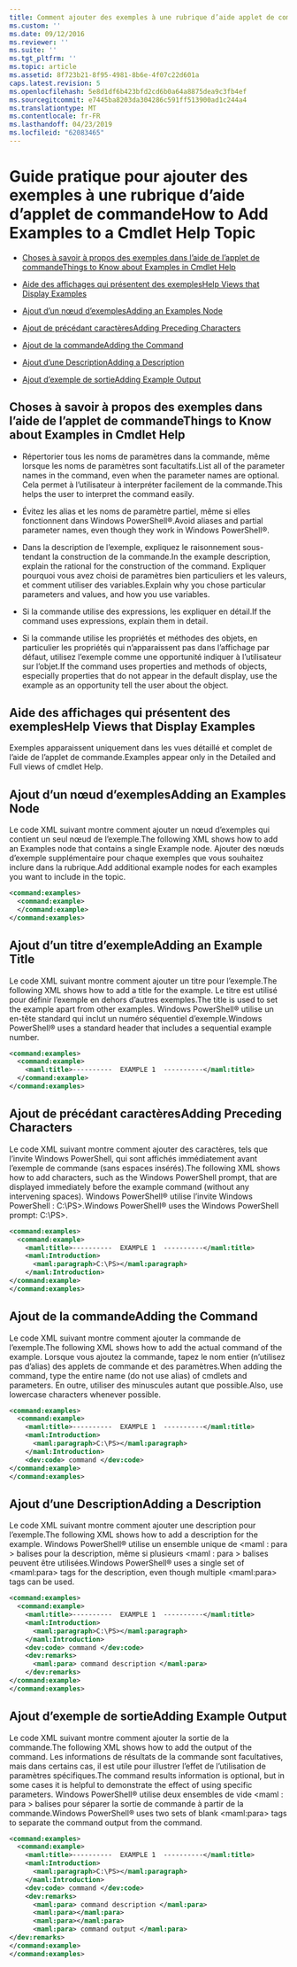 ```yaml
---
title: Comment ajouter des exemples à une rubrique d’aide applet de commande | Microsoft Docs
ms.custom: ''
ms.date: 09/12/2016
ms.reviewer: ''
ms.suite: ''
ms.tgt_pltfrm: ''
ms.topic: article
ms.assetid: 8f723b21-8f95-4981-8b6e-4f07c22d601a
caps.latest.revision: 5
ms.openlocfilehash: 5e8d1df6b423bfd2cd6b0a64a8875dea9c3fb4ef
ms.sourcegitcommit: e7445ba8203da304286c591ff513900ad1c244a4
ms.translationtype: MT
ms.contentlocale: fr-FR
ms.lasthandoff: 04/23/2019
ms.locfileid: "62083465"
---
```

# <a name="how-to-add-examples-to-a-cmdlet-help-topic"></a><span data-ttu-id="dd2e8-102">Guide pratique pour ajouter des exemples à une rubrique d’aide d’applet de commande</span><span class="sxs-lookup"><span data-stu-id="dd2e8-102">How to Add Examples to a Cmdlet Help Topic</span></span>

- [<span data-ttu-id="dd2e8-103">Choses à savoir à propos des exemples dans l’aide de l’applet de commande</span><span class="sxs-lookup"><span data-stu-id="dd2e8-103">Things to Know about Examples in Cmdlet Help</span></span>](#Things-to-Know-about-Examples-in-Cmdlet-Help)

- [<span data-ttu-id="dd2e8-104">Aide des affichages qui présentent des exemples</span><span class="sxs-lookup"><span data-stu-id="dd2e8-104">Help Views that Display Examples</span></span>](#Help-Views-that-Display-Examples)

- [<span data-ttu-id="dd2e8-105">Ajout d’un nœud d’exemples</span><span class="sxs-lookup"><span data-stu-id="dd2e8-105">Adding an Examples Node</span></span>](#Adding-an-Examples-Node)

- [<span data-ttu-id="dd2e8-106">Ajout de précédant caractères</span><span class="sxs-lookup"><span data-stu-id="dd2e8-106">Adding Preceding Characters</span></span>](#Adding-Preceding-Characters)

- [<span data-ttu-id="dd2e8-107">Ajout de la commande</span><span class="sxs-lookup"><span data-stu-id="dd2e8-107">Adding the Command</span></span>](#Adding-the-Command)

- [<span data-ttu-id="dd2e8-108">Ajout d’une Description</span><span class="sxs-lookup"><span data-stu-id="dd2e8-108">Adding a Description</span></span>](#Adding-a-Description)

- [<span data-ttu-id="dd2e8-109">Ajout d’exemple de sortie</span><span class="sxs-lookup"><span data-stu-id="dd2e8-109">Adding Example Output</span></span>](#Adding-Example-Output)

## <a name="things-to-know-about-examples-in-cmdlet-help"></a><span data-ttu-id="dd2e8-110">Choses à savoir à propos des exemples dans l’aide de l’applet de commande</span><span class="sxs-lookup"><span data-stu-id="dd2e8-110">Things to Know about Examples in Cmdlet Help</span></span>

- <span data-ttu-id="dd2e8-111">Répertorier tous les noms de paramètres dans la commande, même lorsque les noms de paramètres sont facultatifs.</span><span class="sxs-lookup"><span data-stu-id="dd2e8-111">List all of the parameter names in the command, even when the parameter names are optional.</span></span> <span data-ttu-id="dd2e8-112">Cela permet à l’utilisateur à interpréter facilement de la commande.</span><span class="sxs-lookup"><span data-stu-id="dd2e8-112">This helps the user to interpret the command easily.</span></span>

- <span data-ttu-id="dd2e8-113">Évitez les alias et les noms de paramètre partiel, même si elles fonctionnent dans Windows PowerShell®.</span><span class="sxs-lookup"><span data-stu-id="dd2e8-113">Avoid aliases and partial parameter names, even though they work in Windows PowerShell®.</span></span>

- <span data-ttu-id="dd2e8-114">Dans la description de l’exemple, expliquez le raisonnement sous-tendant la construction de la commande.</span><span class="sxs-lookup"><span data-stu-id="dd2e8-114">In the example description, explain the rational for the construction of the command.</span></span> <span data-ttu-id="dd2e8-115">Expliquer pourquoi vous avez choisi de paramètres bien particuliers et les valeurs, et comment utiliser des variables.</span><span class="sxs-lookup"><span data-stu-id="dd2e8-115">Explain why you chose particular parameters and values, and how you use variables.</span></span>

- <span data-ttu-id="dd2e8-116">Si la commande utilise des expressions, les expliquer en détail.</span><span class="sxs-lookup"><span data-stu-id="dd2e8-116">If the command uses expressions, explain them in detail.</span></span>

- <span data-ttu-id="dd2e8-117">Si la commande utilise les propriétés et méthodes des objets, en particulier les propriétés qui n’apparaissent pas dans l’affichage par défaut, utilisez l’exemple comme une opportunité indiquer à l’utilisateur sur l’objet.</span><span class="sxs-lookup"><span data-stu-id="dd2e8-117">If the command uses properties and methods of objects, especially properties that do not appear in the default display, use the example as an opportunity tell the user about the object.</span></span>

## <a name="help-views-that-display-examples"></a><span data-ttu-id="dd2e8-118">Aide des affichages qui présentent des exemples</span><span class="sxs-lookup"><span data-stu-id="dd2e8-118">Help Views that Display Examples</span></span>

<span data-ttu-id="dd2e8-119">Exemples apparaissent uniquement dans les vues détaillé et complet de l’aide de l’applet de commande.</span><span class="sxs-lookup"><span data-stu-id="dd2e8-119">Examples appear only in the Detailed and Full views of cmdlet Help.</span></span>

## <a name="adding-an-examples-node"></a><span data-ttu-id="dd2e8-120">Ajout d’un nœud d’exemples</span><span class="sxs-lookup"><span data-stu-id="dd2e8-120">Adding an Examples Node</span></span>

<span data-ttu-id="dd2e8-121">Le code XML suivant montre comment ajouter un nœud d’exemples qui contient un seul nœud de l’exemple.</span><span class="sxs-lookup"><span data-stu-id="dd2e8-121">The following XML shows how to add an Examples node that contains a single Example node.</span></span> <span data-ttu-id="dd2e8-122">Ajouter des nœuds d’exemple supplémentaire pour chaque exemples que vous souhaitez inclure dans la rubrique.</span><span class="sxs-lookup"><span data-stu-id="dd2e8-122">Add additional example nodes for each examples you want to include in the topic.</span></span>

```xml
<command:examples>
  <command:example>
  </command:example>
</command:examples>
```

## <a name="adding-an-example-title"></a><span data-ttu-id="dd2e8-123">Ajout d’un titre d’exemple</span><span class="sxs-lookup"><span data-stu-id="dd2e8-123">Adding an Example Title</span></span>

<span data-ttu-id="dd2e8-124">Le code XML suivant montre comment ajouter un titre pour l’exemple.</span><span class="sxs-lookup"><span data-stu-id="dd2e8-124">The following XML shows how to add a title for the example.</span></span> <span data-ttu-id="dd2e8-125">Le titre est utilisé pour définir l’exemple en dehors d’autres exemples.</span><span class="sxs-lookup"><span data-stu-id="dd2e8-125">The title is used to set the example apart from other examples.</span></span> <span data-ttu-id="dd2e8-126">Windows PowerShell® utilise un en-tête standard qui inclut un numéro séquentiel d’exemple.</span><span class="sxs-lookup"><span data-stu-id="dd2e8-126">Windows PowerShell® uses a standard header that includes a sequential example number.</span></span>

```xml
<command:examples>
  <command:example>
    <maml:title>----------  EXAMPLE 1  ----------</maml:title>
  </command:example>
</command:examples>
```

## <a name="adding-preceding-characters"></a><span data-ttu-id="dd2e8-127">Ajout de précédant caractères</span><span class="sxs-lookup"><span data-stu-id="dd2e8-127">Adding Preceding Characters</span></span>

<span data-ttu-id="dd2e8-128">Le code XML suivant montre comment ajouter des caractères, tels que l’invite Windows PowerShell, qui sont affichés immédiatement avant l’exemple de commande (sans espaces insérés).</span><span class="sxs-lookup"><span data-stu-id="dd2e8-128">The following XML shows how to add characters, such as the Windows PowerShell prompt, that are displayed immediately before the example command (without any intervening spaces).</span></span> <span data-ttu-id="dd2e8-129">Windows PowerShell® utilise l’invite Windows PowerShell : C:\PS>.</span><span class="sxs-lookup"><span data-stu-id="dd2e8-129">Windows PowerShell® uses the Windows PowerShell prompt: C:\PS>.</span></span>

```xml
<command:examples>
  <command:example>
    <maml:title>----------  EXAMPLE 1  ----------</maml:title>
    <maml:Introduction>
      <maml:paragraph>C:\PS></maml:paragraph>
    </maml:Introduction>
</command:example>
</command:examples>
```

## <a name="adding-the-command"></a><span data-ttu-id="dd2e8-130">Ajout de la commande</span><span class="sxs-lookup"><span data-stu-id="dd2e8-130">Adding the Command</span></span>

<span data-ttu-id="dd2e8-131">Le code XML suivant montre comment ajouter la commande de l’exemple.</span><span class="sxs-lookup"><span data-stu-id="dd2e8-131">The following XML shows how to add the actual command of the example.</span></span> <span data-ttu-id="dd2e8-132">Lorsque vous ajoutez la commande, tapez le nom entier (n’utilisez pas d’alias) des applets de commande et des paramètres.</span><span class="sxs-lookup"><span data-stu-id="dd2e8-132">When adding the command, type the entire name (do not use alias) of cmdlets and parameters.</span></span> <span data-ttu-id="dd2e8-133">En outre, utiliser des minuscules autant que possible.</span><span class="sxs-lookup"><span data-stu-id="dd2e8-133">Also, use lowercase characters whenever possible.</span></span>

```xml
<command:examples>
  <command:example>
    <maml:title>----------  EXAMPLE 1  ----------</maml:title>
    <maml:Introduction>
      <maml:paragraph>C:\PS></maml:paragraph>
    </maml:Introduction>
    <dev:code> command </dev:code>
</command:example>
</command:examples>
```

## <a name="adding-a-description"></a><span data-ttu-id="dd2e8-134">Ajout d’une Description</span><span class="sxs-lookup"><span data-stu-id="dd2e8-134">Adding a Description</span></span>

<span data-ttu-id="dd2e8-135">Le code XML suivant montre comment ajouter une description pour l’exemple.</span><span class="sxs-lookup"><span data-stu-id="dd2e8-135">The following XML shows how to add a description for the example.</span></span> <span data-ttu-id="dd2e8-136">Windows PowerShell® utilise un ensemble unique de \<maml : para > balises pour la description, même si plusieurs \<maml : para > balises peuvent être utilisées.</span><span class="sxs-lookup"><span data-stu-id="dd2e8-136">Windows PowerShell® uses a single set of \<maml:para> tags for the description, even though multiple \<maml:para> tags can be used.</span></span>

```xml
<command:examples>
  <command:example>
    <maml:title>----------  EXAMPLE 1  ----------</maml:title>
    <maml:Introduction>
      <maml:paragraph>C:\PS></maml:paragraph>
    </maml:Introduction>
    <dev:code> command </dev:code>
    <dev:remarks>
      <maml:para> command description </maml:para>
    </dev:remarks>
</command:example>
</command:examples>
```

## <a name="adding-example-output"></a><span data-ttu-id="dd2e8-137">Ajout d’exemple de sortie</span><span class="sxs-lookup"><span data-stu-id="dd2e8-137">Adding Example Output</span></span>

<span data-ttu-id="dd2e8-138">Le code XML suivant montre comment ajouter la sortie de la commande.</span><span class="sxs-lookup"><span data-stu-id="dd2e8-138">The following XML shows how to add the output of the command.</span></span> <span data-ttu-id="dd2e8-139">Les informations de résultats de la commande sont facultatives, mais dans certains cas, il est utile pour illustrer l’effet de l’utilisation de paramètres spécifiques.</span><span class="sxs-lookup"><span data-stu-id="dd2e8-139">The command results information is optional, but in some cases it is helpful to demonstrate the effect of using specific parameters.</span></span> <span data-ttu-id="dd2e8-140">Windows PowerShell® utilise deux ensembles de vide \<maml : para > balises pour séparer la sortie de commande à partir de la commande.</span><span class="sxs-lookup"><span data-stu-id="dd2e8-140">Windows PowerShell® uses two sets of blank \<maml:para> tags to separate the command output from the command.</span></span>

```xml
<command:examples>
  <command:example>
    <maml:title>----------  EXAMPLE 1  ----------</maml:title>
    <maml:Introduction>
      <maml:paragraph>C:\PS></maml:paragraph>
    </maml:Introduction>
    <dev:code> command </dev:code>
    <dev:remarks>
      <maml:para> command description </maml:para>
      <maml:para></maml:para>
      <maml:para></maml:para>
      <maml:para> command output </maml:para>
</dev:remarks>
</command:example>
</command:examples>
```